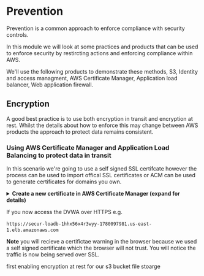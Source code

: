 # Prevention

Prevention is a common approach to enforce compliance with security controls.

In this module we will look at some practices and products that can be used to enforce security by restircting actions and enforcing compliance within AWS.

We'll use the following products to demonstrate these methods, S3, Identity and access managment, AWS Certificate Manager, Application load balancer, Web application firewall.

## Encryption

A good best practice is to use both encryption in transit and encryption at rest. Whilst the details about how to enforce this may change between AWS products the approach to protect data remains consistent.

### Using AWS Certificate Manager and Application Load Balancing to protect data in transit

In this scenario we're going to use a self signed SSL certifcate however the process can be used to import offical SSL certificates or ACM can be used to generate certificates for domains you own.

<details>
<summary><strong>Create a new certificate in AWS Certificate Manager (expand for details)</strong></summary><p>

1. Generate a certificate using OpenSSL by running

```
openssl req -new -newkey rsa:2048 -days 365 -nodes -x509 -keyout server.key -out server.crt
```

Complete the details entering the DVWA load balancer URL obtained when setting up the application for example

```
Country Name (2 letter code) [AU]:GB
State or Province Name (full name) [Some-State]:Somerset
Locality Name (eg, city) []:Wells
Organization Name (eg, company) [Internet Widgits Pty Ltd]:AWS   
Organizational Unit Name (eg, section) []:AWS Security Workshop
Common Name (e.g. server FQDN or YOUR name) []:secur-loadb-1hhx56x4r3wyy-1780097981.us-east-1.elb.amazonaws.com        
Email Address []:email@example.com
```

1. In the AWS Console open the EC2 service

1. Select **Load Balancers** from the left hand menu

1. Place a check next to the security-workshop load balancer and in the ribbon below select **Listners**
    ![provision certificates](https://github.com/charliejllewellyn/aws-security-workshop/blob/master/images/LB_listners.png)

1. Click **Add Listner**
    ![provision certificates](https://github.com/charliejllewellyn/aws-security-workshop/blob/master/images/LB_listners.png)

1. Change the protocal to **HTTPS**

1. Select **Add Action**, **Forward to...** under Default Action(s) and select the security workshop target group.

1. Change **Default SSL Certificate** to **Import**

1. Copy can paste the contents of server.key (created earlier) to **Certificate Private Key**

1. Copy can paste the contents of server.crt (created earlier) to **Certificate Body**
    ![provision certificates](https://github.com/charliejllewellyn/aws-security-workshop/blob/master/images/LB_listner_protocal.png)

</p></details>

If you now access the DVWA over HTTPS e.g.

```
https://secur-loadb-1hhx56x4r3wyy-1780097981.us-east-1.elb.amazonaws.com
```

**Note** you will recieve a certifictae warning in the browser because we used a self signed certificate which the browser will not trust.
You will notice the traffic is now being served over SSL.

first enabling encryption at rest for our s3 bucket file stoarge


